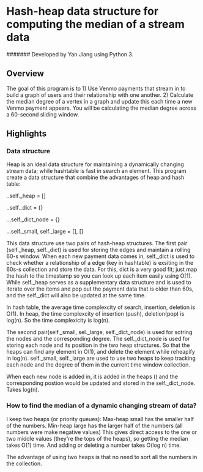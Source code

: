# Hash-heap data structure for computing the median of a stream data

####### Developed by Yan Jiang using Python 3.

## Overview
The goal of this program is to 1) Use Venmo payments that stream in to build a graph of users and their relationship with one another. 2) Calculate the median degree of a vertex in a graph and update this each time a new Venmo payment appears. You will be calculating the median degree across a 60-second sliding window.

## Highlights

### Data structure
Heap is an ideal data structure for maintaining a dynamically changing stream data; while hashtable is fast in search an element. This program create a data structure that combine the advantages of heap and hash table:

..self._heap = []

..self._dict = {}

...self._dict_node = {}

...self._small, self._large = [], []

This data structure use two pairs of hash-heap structures. The first pair (self._heap, self._dict) is used for storing the edges and maintain a rolling 60-s window. When each new payment data comes in, self._dict is used to check whether a relationship of a edge  (key in hashtable) is exsiting in the 60s-s collection and store the data. For this, dict is a very good fit; just map the hash to the timestamp so you can look up each item easily using O[1]. While self._heap serves as a supplementary data structure and is used to iterate over the items and pop out the payment data that is older than 60s, and the self._dict will also be updated at the same time. 

In hash table, the average time complexcity of search, insertion, deletion is O(1). In heap, the time complexcity of insertion (push), deletion(pop) is log(n). So the time complexicity is log(n). 

The second pair(self._small, sel._large, self._dict_node) is used for sotring the nodes and the corresponding degree. The self._dict_node is used for storing each node and its position in the two heap structures. So that the heaps can find any element in O(1), and delete the element while reheapify in log(n).   self._small, self._large are used to use two heaps to keep tracking each node and the degree of them in the current time window collection. 

When each new node is added in, it is added in the heaps () and the corresponding postion would be updated and stored in the self._dict_node. Takes log(n).

 
### How to find the median of a dynamic changing stream of data?
I keep two heaps (or priority queues):
Max-heap small has the smaller half of the numbers.
Min-heap large has the larger half of the numbers (all numbers were make negative values)
This gives direct access to the one or two middle values (they're the tops of the heaps), so getting the median takes O(1) time. And adding or deleting a number takes O(log n) time.

The advantage of using two heaps is that no need to sort all the numbers in the collection.

 
